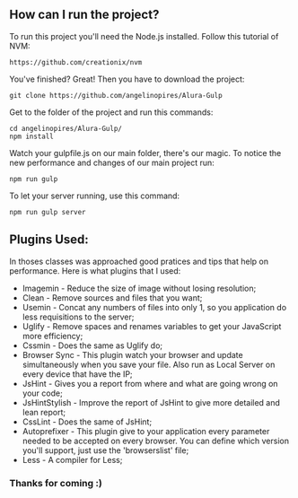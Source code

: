 ## How can I run the project?

To run this project you'll need the Node.js installed. Follow this tutorial of NVM:

```
https://github.com/creationix/nvm
```

You've finished? Great! Then you have to download the project:

```
git clone https://github.com/angelinopires/Alura-Gulp
```


Get to the folder of the project and run this commands:

```
cd angelinopires/Alura-Gulp/
npm install
```


Watch your gulpfile.js on our main folder, there's our magic. To notice the new performance and changes of our main project run:

```
npm run gulp
```

To let your server running, use this command: 

```
npm run gulp server
```

## Plugins Used:

In thoses classes was approached good pratices and tips that help on performance. Here is what plugins that I used:

* Imagemin - Reduce the size of image without losing resolution;
* Clean - Remove sources and files that you want;
* Usemin - Concat any numbers of files into only 1, so you application do less requisitions to the server;
* Uglify - Remove spaces and renames variables to get your JavaScript more efficiency;
* Cssmin - Does the same as Uglify do;
* Browser Sync - This plugin watch your browser and update simultaneously when you save your file. Also run as Local Server on every device that have the IP;
* JsHint - Gives you a report from where and what are going wrong on your code;
* JsHintStylish - Improve the report of JsHint to give more detailed and lean report;
* CssLint - Does the same of JsHint;
* Autoprefixer - This plugin give to your application every parameter needed to be accepted on every browser. You can define which version you'll support, just use the 'browserslist' file;  
* Less - A compiler for Less;

### Thanks for coming :)